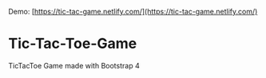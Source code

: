 Demo: [https://tic-tac-game.netlify.com/](https://tic-tac-game.netlify.com/)

# Tic-Tac-Toe-Game
TicTacToe Game made with Bootstrap 4
